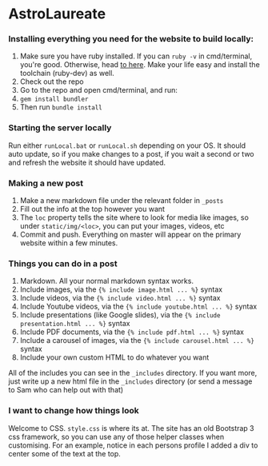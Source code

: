 # AstroLaureate

### Installing everything you need for the website to build locally:

1. Make sure you have ruby installed. If you can `ruby -v` in cmd/terminal, you're good. Otherwise, head [to here](https://www.ruby-lang.org/en/documentation/installation/). Make your life easy and install the toolchain (ruby-dev) as well.
2. Check out the repo
3. Go to the repo and open cmd/terminal, and run:
4. `gem install bundler`
5. Then run `bundle install`

### Starting the server locally

Run either `runLocal.bat` or `runLocal.sh` depending on your OS. It should auto update, so if you make
changes to a post, if you wait a second or two and refresh the website it should have updated.

### Making a new post

1. Make a new markdown file under the relevant folder in `_posts`
2. Fill out the info at the top however you want
3. The `loc` property tells the site where to look for media like images, so under `static/img/<loc>`, you can put your images, videos, etc
4. Commit and push. Everything on master will appear on the primary website within a few minutes.


### Things you can do in a post

1. Markdown. All your normal markdown syntax works.
2. Include images, via the `{% include image.html ... %}` syntax
3. Include videos, via the `{% include video.html ... %}` syntax
4. Include Youtube videos, via the `{% include youtube.html ... %}` syntax
5. Include presentations (like Google slides), via the `{% include presentation.html ... %}` syntax
6. Include PDF documents, via the  `{% include pdf.html ... %}` syntax
6. Include a carousel of images, via the  `{% include carousel.html ... %}` syntax
7. Include your own custom HTML to do whatever you want

All of the includes you can see in the `_includes` directory. If you want more, just write up a
new html file in the `_includes` directory (or send a message to Sam who can help out with that)

### I want to change how things look

Welcome to CSS. `style.css` is where its at. The site has an old Bootstrap 3 css framework, so you can
use any of those helper classes when customising. For an example, notice in each persons profile 
I added a div to center some of the text at the top.